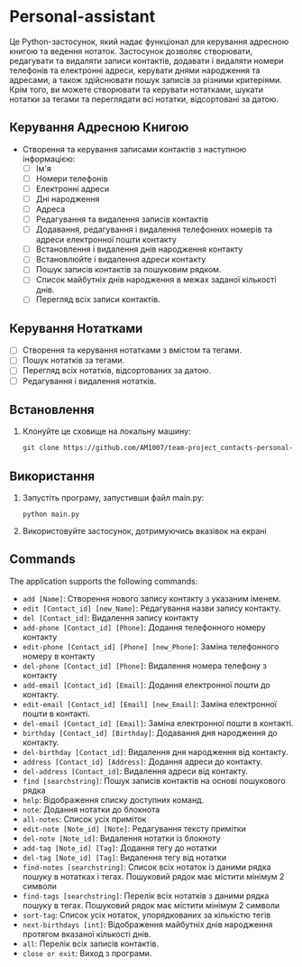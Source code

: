 # Personal-assistant

Це Python-застосунок, який надає функціонал для керування адресною книгою та ведення нотаток. Застосунок дозволяє створювати, редагувати та видаляти записи контактів, додавати і видаляти номери телефонів та електронні адреси, керувати днями народження та адресами, а також здійснювати пошук записів за різними критеріями. Крім того, ви можете створювати та керувати нотатками, шукати нотатки за тегами та переглядати всі нотатки, відсортовані за датою.

## Керування Адресною Книгою

- Створення та керування записами контактів з наступною інформацією:
  - [ ] Ім'я
  - [ ] Номери телефонів
  - [ ] Електронні адреси
  - [ ] Дні народження
  - [ ] Адреса
  - [ ] Редагування та видалення записів контактів
  - [ ] Додавання, редагування і видалення телефонних номерів та адреси електронної пошти контакту
  - [ ] Встановлення і видалення днів народження контакту
  - [ ] Встановлюйте і видалення адреси контакту
  - [ ] Пошук записів контактів за пошуковим рядком.
  - [ ] Список майбутніх днів народження в межах заданої кількості днів.
  - [ ] Перегляд всіх записи контактів.

## Керування Нотатками

- [ ] Створення та керування нотатками з вмістом та тегами.
- [ ] Пошук нотатків за тегами.
- [ ] Перегляд всіх нотатків, відсортованих за датою.
- [ ] Редагування і видалення нотатків.

## Встановлення

1. Клонуйте це сховище на локальну машину:

   ```bash
   git clone https://github.com/AM1007/team-project_contacts-personal-asisstant.git
   ```

## Використання

1. Запустіть програму, запустивши файл main.py:

   ```
   python main.py
   ```

2. Використовуйте застосунок, дотримуючись вказівок на екрані

## Commands

The application supports the following commands:

- `add [Name]`: Створення нового запису контакту з указаним іменем.
- `edit [Contact_id] [new_Name]`: Редагування назви запису контакту.
- `del [Contact_id]`: Видалення запису контакту
- `add-phone [Contact_id] [Phone]`: Додання телефонного номеру контакту
- `edit-phone [Contact_id] [Phone] [new_Phone]`: Заміна телефонного номеру в контакту
- `del-phone [Contact_id] [Phone]`: Видалення номера телефону з контакту
- `add-email [Contact_id] [Email]`: Додання електронної пошти до контакту.
- `edit-email [Contact_id] [Email] [new_Email]`: Заміна електронної пошти в контакті.
- `del-email [Contact_id] [Email]`: Заміна електронної пошти в контакті.
- `birthday [Contact_id] [Birthday]`: Додавання дня народження до контакту.
- `del-birthday [Contact_id]`: Видалення дня народження від контакту.
- `address [Contact_id] [Address]`: Додання адреси до контакту.
- `del-address [Contact_id]`: Видалення адреси від контакту.
- `find [searchstring]`: Пошук записів контактів на основі пошукового рядка
- `help`: Відображення списку доступних команд.
- `note`: Додання нотатки до блокнота
- `all-notes`: Список усіх приміток
- `edit-note [Note_id] [Note]`: Редагування тексту примітки
- `del-note [Note_id]`: Видалення нотатки із блокноту
- `add-tag [Note_id] [Tag]`: Додання тегу до нотатки
- `del-tag [Note_id] [Tag]`: Видалення тегу від нотатки
- `find-notes [searchstring]`: Список всіх нотаток із даними рядка пошуку в нотатках і тегах. Пошуковий рядок має містити мінімум 2 символи
- `find-tags [searchstring]`: Перелік всіх нотатків з даними рядка пошуку в тегах. Пошуковий рядок має містити мінімум 2 символи
- `sort-tag`: Список усіх нотаток, упорядкованих за кількістю тегів
- `next-birthdays [int]`: Відображення майбутніх днів народження протягом вказаної кількості днів.
- `all`: Перелік всіх записів контактів.
- `close or exit`: Виход з програми.
